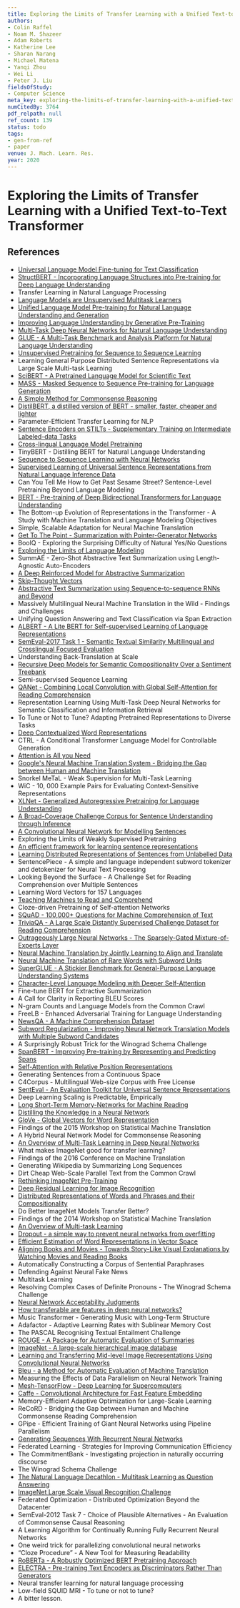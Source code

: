 ```yaml
---
title: Exploring the Limits of Transfer Learning with a Unified Text-to-Text Transformer
authors:
- Colin Raffel
- Noam M. Shazeer
- Adam Roberts
- Katherine Lee
- Sharan Narang
- Michael Matena
- Yanqi Zhou
- Wei Li
- Peter J. Liu
fieldsOfStudy:
- Computer Science
meta_key: exploring-the-limits-of-transfer-learning-with-a-unified-text-to-text-transformer
numCitedBy: 3764
pdf_relpath: null
ref_count: 139
status: todo
tags:
- gen-from-ref
- paper
venue: J. Mach. Learn. Res.
year: 2020
---
```


# Exploring the Limits of Transfer Learning with a Unified Text-to-Text Transformer

## References

- [Universal Language Model Fine-tuning for Text Classification](./universal-language-model-fine-tuning-for-text-classification.md)
- [StructBERT - Incorporating Language Structures into Pre-training for Deep Language Understanding](./structbert-incorporating-language-structures-into-pre-training-for-deep-language-understanding.md)
- Transfer Learning in Natural Language Processing
- [Language Models are Unsupervised Multitask Learners](./language-models-are-unsupervised-multitask-learners.md)
- [Unified Language Model Pre-training for Natural Language Understanding and Generation](./unified-language-model-pre-training-for-natural-language-understanding-and-generation.md)
- [Improving Language Understanding by Generative Pre-Training](./improving-language-understanding-by-generative-pre-training.md)
- [Multi-Task Deep Neural Networks for Natural Language Understanding](./multi-task-deep-neural-networks-for-natural-language-understanding.md)
- [GLUE - A Multi-Task Benchmark and Analysis Platform for Natural Language Understanding](./glue-a-multi-task-benchmark-and-analysis-platform-for-natural-language-understanding.md)
- [Unsupervised Pretraining for Sequence to Sequence Learning](./unsupervised-pretraining-for-sequence-to-sequence-learning.md)
- Learning General Purpose Distributed Sentence Representations via Large Scale Multi-task Learning
- [SciBERT - A Pretrained Language Model for Scientific Text](./scibert-a-pretrained-language-model-for-scientific-text.md)
- [MASS - Masked Sequence to Sequence Pre-training for Language Generation](./mass-masked-sequence-to-sequence-pre-training-for-language-generation.md)
- [A Simple Method for Commonsense Reasoning](./a-simple-method-for-commonsense-reasoning.md)
- [DistilBERT, a distilled version of BERT - smaller, faster, cheaper and lighter](./distilbert-a-distilled-version-of-bert-smaller-faster-cheaper-and-lighter.md)
- Parameter-Efficient Transfer Learning for NLP
- [Sentence Encoders on STILTs - Supplementary Training on Intermediate Labeled-data Tasks](./sentence-encoders-on-stilts-supplementary-training-on-intermediate-labeled-data-tasks.md)
- [Cross-lingual Language Model Pretraining](./cross-lingual-language-model-pretraining.md)
- TinyBERT - Distilling BERT for Natural Language Understanding
- [Sequence to Sequence Learning with Neural Networks](./sequence-to-sequence-learning-with-neural-networks.md)
- [Supervised Learning of Universal Sentence Representations from Natural Language Inference Data](./supervised-learning-of-universal-sentence-representations-from-natural-language-inference-data.md)
- Can You Tell Me How to Get Past Sesame Street? Sentence-Level Pretraining Beyond Language Modeling
- [BERT - Pre-training of Deep Bidirectional Transformers for Language Understanding](./bert-pre-training-of-deep-bidirectional-transformers-for-language-understanding.md)
- The Bottom-up Evolution of Representations in the Transformer - A Study with Machine Translation and Language Modeling Objectives
- Simple, Scalable Adaptation for Neural Machine Translation
- [Get To The Point - Summarization with Pointer-Generator Networks](./get-to-the-point-summarization-with-pointer-generator-networks.md)
- BoolQ - Exploring the Surprising Difficulty of Natural Yes/No Questions
- [Exploring the Limits of Language Modeling](./exploring-the-limits-of-language-modeling.md)
- SummAE - Zero-Shot Abstractive Text Summarization using Length-Agnostic Auto-Encoders
- [A Deep Reinforced Model for Abstractive Summarization](./a-deep-reinforced-model-for-abstractive-summarization.md)
- [Skip-Thought Vectors](./skip-thought-vectors.md)
- [Abstractive Text Summarization using Sequence-to-sequence RNNs and Beyond](./abstractive-text-summarization-using-sequence-to-sequence-rnns-and-beyond.md)
- Massively Multilingual Neural Machine Translation in the Wild - Findings and Challenges
- Unifying Question Answering and Text Classification via Span Extraction
- [ALBERT - A Lite BERT for Self-supervised Learning of Language Representations](./albert-a-lite-bert-for-self-supervised-learning-of-language-representations.md)
- [SemEval-2017 Task 1 - Semantic Textual Similarity Multilingual and Crosslingual Focused Evaluation](./semeval-2017-task-1-semantic-textual-similarity-multilingual-and-crosslingual-focused-evaluation.md)
- Understanding Back-Translation at Scale
- [Recursive Deep Models for Semantic Compositionality Over a Sentiment Treebank](./recursive-deep-models-for-semantic-compositionality-over-a-sentiment-treebank.md)
- Semi-supervised Sequence Learning
- [QANet - Combining Local Convolution with Global Self-Attention for Reading Comprehension](./qanet-combining-local-convolution-with-global-self-attention-for-reading-comprehension.md)
- Representation Learning Using Multi-Task Deep Neural Networks for Semantic Classification and Information Retrieval
- To Tune or Not to Tune? Adapting Pretrained Representations to Diverse Tasks
- [Deep Contextualized Word Representations](./deep-contextualized-word-representations.md)
- CTRL - A Conditional Transformer Language Model for Controllable Generation
- [Attention is All you Need](./attention-is-all-you-need.md)
- [Google's Neural Machine Translation System - Bridging the Gap between Human and Machine Translation](./google-s-neural-machine-translation-system-bridging-the-gap-between-human-and-machine-translation.md)
- Snorkel MeTaL - Weak Supervision for Multi-Task Learning
- WiC - 10, 000 Example Pairs for Evaluating Context-Sensitive Representations
- [XLNet - Generalized Autoregressive Pretraining for Language Understanding](./xlnet-generalized-autoregressive-pretraining-for-language-understanding.md)
- [A Broad-Coverage Challenge Corpus for Sentence Understanding through Inference](./a-broad-coverage-challenge-corpus-for-sentence-understanding-through-inference.md)
- [A Convolutional Neural Network for Modelling Sentences](./a-convolutional-neural-network-for-modelling-sentences.md)
- Exploring the Limits of Weakly Supervised Pretraining
- [An efficient framework for learning sentence representations](./an-efficient-framework-for-learning-sentence-representations.md)
- [Learning Distributed Representations of Sentences from Unlabelled Data](./learning-distributed-representations-of-sentences-from-unlabelled-data.md)
- SentencePiece - A simple and language independent subword tokenizer and detokenizer for Neural Text Processing
- Looking Beyond the Surface - A Challenge Set for Reading Comprehension over Multiple Sentences
- Learning Word Vectors for 157 Languages
- [Teaching Machines to Read and Comprehend](./teaching-machines-to-read-and-comprehend.md)
- Cloze-driven Pretraining of Self-attention Networks
- [SQuAD - 100,000+ Questions for Machine Comprehension of Text](./squad-100-000-questions-for-machine-comprehension-of-text.md)
- [TriviaQA - A Large Scale Distantly Supervised Challenge Dataset for Reading Comprehension](./triviaqa-a-large-scale-distantly-supervised-challenge-dataset-for-reading-comprehension.md)
- [Outrageously Large Neural Networks - The Sparsely-Gated Mixture-of-Experts Layer](./outrageously-large-neural-networks-the-sparsely-gated-mixture-of-experts-layer.md)
- [Neural Machine Translation by Jointly Learning to Align and Translate](./neural-machine-translation-by-jointly-learning-to-align-and-translate.md)
- [Neural Machine Translation of Rare Words with Subword Units](./neural-machine-translation-of-rare-words-with-subword-units.md)
- [SuperGLUE - A Stickier Benchmark for General-Purpose Language Understanding Systems](./superglue-a-stickier-benchmark-for-general-purpose-language-understanding-systems.md)
- [Character-Level Language Modeling with Deeper Self-Attention](./character-level-language-modeling-with-deeper-self-attention.md)
- Fine-tune BERT for Extractive Summarization
- A Call for Clarity in Reporting BLEU Scores
- N-gram Counts and Language Models from the Common Crawl
- FreeLB - Enhanced Adversarial Training for Language Understanding
- [NewsQA - A Machine Comprehension Dataset](./newsqa-a-machine-comprehension-dataset.md)
- [Subword Regularization - Improving Neural Network Translation Models with Multiple Subword Candidates](./subword-regularization-improving-neural-network-translation-models-with-multiple-subword-candidates.md)
- A Surprisingly Robust Trick for the Winograd Schema Challenge
- [SpanBERT - Improving Pre-training by Representing and Predicting Spans](./spanbert-improving-pre-training-by-representing-and-predicting-spans.md)
- [Self-Attention with Relative Position Representations](./self-attention-with-relative-position-representations.md)
- Generating Sentences from a Continuous Space
- C4Corpus - Multilingual Web-size Corpus with Free License
- [SentEval - An Evaluation Toolkit for Universal Sentence Representations](./senteval-an-evaluation-toolkit-for-universal-sentence-representations.md)
- Deep Learning Scaling is Predictable, Empirically
- [Long Short-Term Memory-Networks for Machine Reading](./long-short-term-memory-networks-for-machine-reading.md)
- [Distilling the Knowledge in a Neural Network](./distilling-the-knowledge-in-a-neural-network.md)
- [GloVe - Global Vectors for Word Representation](./glove-global-vectors-for-word-representation.md)
- Findings of the 2015 Workshop on Statistical Machine Translation
- A Hybrid Neural Network Model for Commonsense Reasoning
- [An Overview of Multi-Task Learning in Deep Neural Networks](./an-overview-of-multi-task-learning-in-deep-neural-networks.md)
- What makes ImageNet good for transfer learning?
- Findings of the 2016 Conference on Machine Translation
- Generating Wikipedia by Summarizing Long Sequences
- Dirt Cheap Web-Scale Parallel Text from the Common Crawl
- [Rethinking ImageNet Pre-Training](./rethinking-imagenet-pre-training.md)
- [Deep Residual Learning for Image Recognition](./deep-residual-learning-for-image-recognition.md)
- [Distributed Representations of Words and Phrases and their Compositionality](./distributed-representations-of-words-and-phrases-and-their-compositionality.md)
- Do Better ImageNet Models Transfer Better?
- Findings of the 2014 Workshop on Statistical Machine Translation
- [An Overview of Multi-task Learning](./an-overview-of-multi-task-learning.md)
- [Dropout - a simple way to prevent neural networks from overfitting](./dropout-a-simple-way-to-prevent-neural-networks-from-overfitting.md)
- [Efficient Estimation of Word Representations in Vector Space](./efficient-estimation-of-word-representations-in-vector-space.md)
- [Aligning Books and Movies - Towards Story-Like Visual Explanations by Watching Movies and Reading Books](./aligning-books-and-movies-towards-story-like-visual-explanations-by-watching-movies-and-reading-books.md)
- Automatically Constructing a Corpus of Sentential Paraphrases
- Defending Against Neural Fake News
- Multitask Learning
- Resolving Complex Cases of Definite Pronouns - The Winograd Schema Challenge
- [Neural Network Acceptability Judgments](./neural-network-acceptability-judgments.md)
- [How transferable are features in deep neural networks?](./how-transferable-are-features-in-deep-neural-networks.md)
- Music Transformer - Generating Music with Long-Term Structure
- Adafactor - Adaptive Learning Rates with Sublinear Memory Cost
- The PASCAL Recognising Textual Entailment Challenge
- [ROUGE - A Package for Automatic Evaluation of Summaries](./rouge-a-package-for-automatic-evaluation-of-summaries.md)
- [ImageNet - A large-scale hierarchical image database](./imagenet-a-large-scale-hierarchical-image-database.md)
- [Learning and Transferring Mid-level Image Representations Using Convolutional Neural Networks](./learning-and-transferring-mid-level-image-representations-using-convolutional-neural-networks.md)
- [Bleu - a Method for Automatic Evaluation of Machine Translation](./bleu-a-method-for-automatic-evaluation-of-machine-translation.md)
- Measuring the Effects of Data Parallelism on Neural Network Training
- [Mesh-TensorFlow - Deep Learning for Supercomputers](./mesh-tensorflow-deep-learning-for-supercomputers.md)
- [Caffe - Convolutional Architecture for Fast Feature Embedding](./caffe-convolutional-architecture-for-fast-feature-embedding.md)
- Memory-Efficient Adaptive Optimization for Large-Scale Learning
- ReCoRD - Bridging the Gap between Human and Machine Commonsense Reading Comprehension
- GPipe - Efficient Training of Giant Neural Networks using Pipeline Parallelism
- [Generating Sequences With Recurrent Neural Networks](./generating-sequences-with-recurrent-neural-networks.md)
- Federated Learning - Strategies for Improving Communication Efficiency
- The CommitmentBank - Investigating projection in naturally occurring discourse
- The Winograd Schema Challenge
- [The Natural Language Decathlon - Multitask Learning as Question Answering](./the-natural-language-decathlon-multitask-learning-as-question-answering.md)
- [ImageNet Large Scale Visual Recognition Challenge](./imagenet-large-scale-visual-recognition-challenge.md)
- Federated Optimization - Distributed Optimization Beyond the Datacenter
- SemEval-2012 Task 7 - Choice of Plausible Alternatives - An Evaluation of Commonsense Causal Reasoning
- A Learning Algorithm for Continually Running Fully Recurrent Neural Networks
- One weird trick for parallelizing convolutional neural networks
- “Cloze Procedure” - A New Tool for Measuring Readability
- [RoBERTa - A Robustly Optimized BERT Pretraining Approach](./roberta-a-robustly-optimized-bert-pretraining-approach.md)
- [ELECTRA - Pre-training Text Encoders as Discriminators Rather Than Generators](./electra-pre-training-text-encoders-as-discriminators-rather-than-generators.md)
- Neural transfer learning for natural language processing
- Low-field SQUID MRI - To tune or not to tune?
- A bitter lesson.
